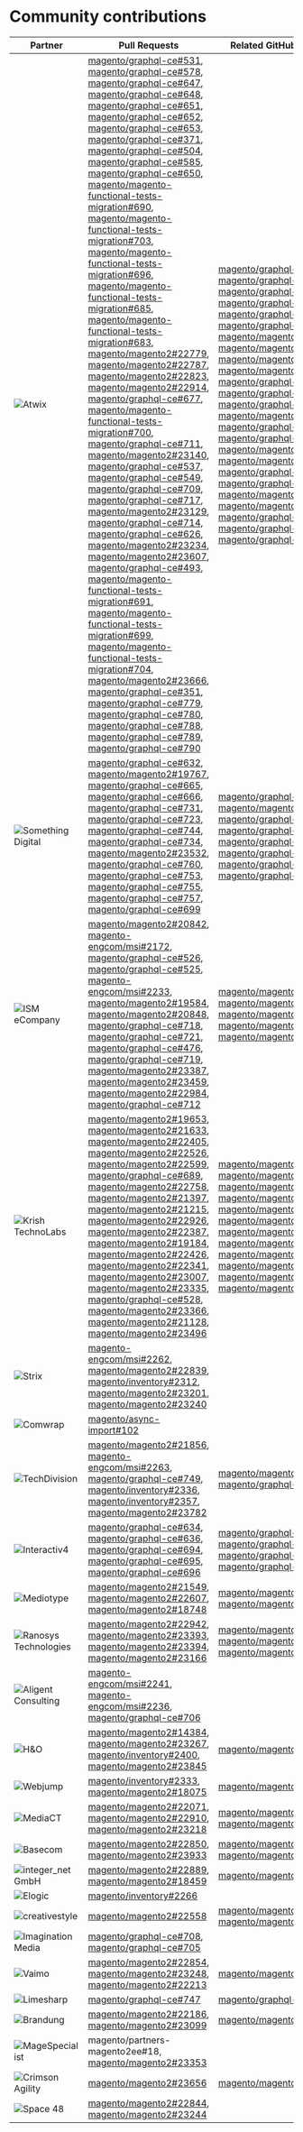 # Community contributions

| Partner | Pull Requests | Related GitHub Issues |
| ------- | ------- | ------- |
| <img alt="Atwix" src="https://avatars3.githubusercontent.com/t/2617739?s=400&v=4"> | [magento/graphql-ce#531](https://github.com/magento/graphql-ce/pull/531), [magento/graphql-ce#578](https://github.com/magento/graphql-ce/pull/578), [magento/graphql-ce#647](https://github.com/magento/graphql-ce/pull/647), [magento/graphql-ce#648](https://github.com/magento/graphql-ce/pull/648), [magento/graphql-ce#651](https://github.com/magento/graphql-ce/pull/651), [magento/graphql-ce#652](https://github.com/magento/graphql-ce/pull/652), [magento/graphql-ce#653](https://github.com/magento/graphql-ce/pull/653), [magento/graphql-ce#371](https://github.com/magento/graphql-ce/pull/371), [magento/graphql-ce#504](https://github.com/magento/graphql-ce/pull/504), [magento/graphql-ce#585](https://github.com/magento/graphql-ce/pull/585), [magento/graphql-ce#650](https://github.com/magento/graphql-ce/pull/650), [magento/magento-functional-tests-migration#690](https://github.com/magento/magento-functional-tests-migration/pull/690), [magento/magento-functional-tests-migration#703](https://github.com/magento/magento-functional-tests-migration/pull/703), [magento/magento-functional-tests-migration#696](https://github.com/magento/magento-functional-tests-migration/pull/696), [magento/magento-functional-tests-migration#685](https://github.com/magento/magento-functional-tests-migration/pull/685), [magento/magento-functional-tests-migration#683](https://github.com/magento/magento-functional-tests-migration/pull/683), [magento/magento2#22779](https://github.com/magento/magento2/pull/22779), [magento/magento2#22787](https://github.com/magento/magento2/pull/22787), [magento/magento2#22823](https://github.com/magento/magento2/pull/22823), [magento/magento2#22914](https://github.com/magento/magento2/pull/22914), [magento/graphql-ce#677](https://github.com/magento/graphql-ce/pull/677), [magento/magento-functional-tests-migration#700](https://github.com/magento/magento-functional-tests-migration/pull/700), [magento/graphql-ce#711](https://github.com/magento/graphql-ce/pull/711), [magento/magento2#23140](https://github.com/magento/magento2/pull/23140), [magento/graphql-ce#537](https://github.com/magento/graphql-ce/pull/537), [magento/graphql-ce#549](https://github.com/magento/graphql-ce/pull/549), [magento/graphql-ce#709](https://github.com/magento/graphql-ce/pull/709), [magento/graphql-ce#717](https://github.com/magento/graphql-ce/pull/717), [magento/magento2#23129](https://github.com/magento/magento2/pull/23129), [magento/graphql-ce#714](https://github.com/magento/graphql-ce/pull/714), [magento/graphql-ce#626](https://github.com/magento/graphql-ce/pull/626), [magento/magento2#23234](https://github.com/magento/magento2/pull/23234), [magento/magento2#23607](https://github.com/magento/magento2/pull/23607), [magento/graphql-ce#493](https://github.com/magento/graphql-ce/pull/493), [magento/magento-functional-tests-migration#691](https://github.com/magento/magento-functional-tests-migration/pull/691), [magento/magento-functional-tests-migration#699](https://github.com/magento/magento-functional-tests-migration/pull/699), [magento/magento-functional-tests-migration#704](https://github.com/magento/magento-functional-tests-migration/pull/704), [magento/magento2#23666](https://github.com/magento/magento2/pull/23666), [magento/graphql-ce#351](https://github.com/magento/graphql-ce/pull/351), [magento/graphql-ce#779](https://github.com/magento/graphql-ce/pull/779), [magento/graphql-ce#780](https://github.com/magento/graphql-ce/pull/780), [magento/graphql-ce#788](https://github.com/magento/graphql-ce/pull/788), [magento/graphql-ce#789](https://github.com/magento/graphql-ce/pull/789), [magento/graphql-ce#790](https://github.com/magento/graphql-ce/pull/790) | [magento/graphql-ce#533](https://github.com/magento/graphql-ce/issues/533), [magento/graphql-ce#640](https://github.com/magento/graphql-ce/issues/640), [magento/graphql-ce#603](https://github.com/magento/graphql-ce/issues/603), [magento/graphql-ce#198](https://github.com/magento/graphql-ce/issues/198), [magento/graphql-ce#309](https://github.com/magento/graphql-ce/issues/309), [magento/graphql-ce#535](https://github.com/magento/graphql-ce/issues/535), [magento/magento2#22771](https://github.com/magento/magento2/issues/22771), [magento/magento2#22786](https://github.com/magento/magento2/issues/22786), [magento/magento2#22822](https://github.com/magento/magento2/issues/22822), [magento/magento2#22899](https://github.com/magento/magento2/issues/22899), [magento/graphql-ce#675](https://github.com/magento/graphql-ce/issues/675), [magento/graphql-ce#682](https://github.com/magento/graphql-ce/issues/682), [magento/graphql-ce#681](https://github.com/magento/graphql-ce/issues/681), [magento/magento2#23138](https://github.com/magento/magento2/issues/23138), [magento/graphql-ce#674](https://github.com/magento/graphql-ce/issues/674), [magento/graphql-ce#683](https://github.com/magento/graphql-ce/issues/683), [magento/magento2#4788](https://github.com/magento/magento2/issues/4788), [magento/magento2#22934](https://github.com/magento/magento2/issues/22934), [magento/graphql-ce#486](https://github.com/magento/graphql-ce/issues/486), [magento/graphql-ce#622](https://github.com/magento/graphql-ce/issues/622), [magento/magento2#23233](https://github.com/magento/magento2/issues/23233), [magento/magento2#23606](https://github.com/magento/magento2/issues/23606), [magento/graphql-ce#167](https://github.com/magento/graphql-ce/issues/167), [magento/graphql-ce#702](https://github.com/magento/graphql-ce/issues/702), [magento/graphql-ce#738](https://github.com/magento/graphql-ce/issues/738) |
| <img alt="Something Digital" src="https://avatars0.githubusercontent.com/t/2617773?s=400&v=4"> | [magento/graphql-ce#632](https://github.com/magento/graphql-ce/pull/632), [magento/magento2#19767](https://github.com/magento/magento2/pull/19767), [magento/graphql-ce#665](https://github.com/magento/graphql-ce/pull/665), [magento/graphql-ce#666](https://github.com/magento/graphql-ce/pull/666), [magento/graphql-ce#731](https://github.com/magento/graphql-ce/pull/731), [magento/graphql-ce#723](https://github.com/magento/graphql-ce/pull/723), [magento/graphql-ce#744](https://github.com/magento/graphql-ce/pull/744), [magento/graphql-ce#734](https://github.com/magento/graphql-ce/pull/734), [magento/magento2#23532](https://github.com/magento/magento2/pull/23532), [magento/graphql-ce#760](https://github.com/magento/graphql-ce/pull/760), [magento/graphql-ce#753](https://github.com/magento/graphql-ce/pull/753), [magento/graphql-ce#755](https://github.com/magento/graphql-ce/pull/755), [magento/graphql-ce#757](https://github.com/magento/graphql-ce/pull/757), [magento/graphql-ce#699](https://github.com/magento/graphql-ce/pull/699) | [magento/graphql-ce#601](https://github.com/magento/graphql-ce/issues/601), [magento/magento2#19515](https://github.com/magento/magento2/issues/19515), [magento/graphql-ce#658](https://github.com/magento/graphql-ce/issues/658), [magento/graphql-ce#657](https://github.com/magento/graphql-ce/issues/657), [magento/graphql-ce#716](https://github.com/magento/graphql-ce/issues/716), [magento/graphql-ce#732](https://github.com/magento/graphql-ce/issues/732), [magento/graphql-ce#739](https://github.com/magento/graphql-ce/issues/739), [magento/graphql-ce#438](https://github.com/magento/graphql-ce/issues/438) |
| <img alt="ISM eCompany" src="https://avatars0.githubusercontent.com/t/2688771?s=400&v=4"> | [magento/magento2#20842](https://github.com/magento/magento2/pull/20842), [magento-engcom/msi#2172](https://github.com/magento-engcom/msi/pull/2172), [magento/graphql-ce#526](https://github.com/magento/graphql-ce/pull/526), [magento/graphql-ce#525](https://github.com/magento/graphql-ce/pull/525), [magento-engcom/msi#2233](https://github.com/magento-engcom/msi/pull/2233), [magento/magento2#19584](https://github.com/magento/magento2/pull/19584), [magento/magento2#20848](https://github.com/magento/magento2/pull/20848), [magento/graphql-ce#718](https://github.com/magento/graphql-ce/pull/718), [magento/graphql-ce#721](https://github.com/magento/graphql-ce/pull/721), [magento/graphql-ce#476](https://github.com/magento/graphql-ce/pull/476), [magento/graphql-ce#719](https://github.com/magento/graphql-ce/pull/719), [magento/magento2#23387](https://github.com/magento/magento2/pull/23387), [magento/magento2#23459](https://github.com/magento/magento2/pull/23459), [magento/magento2#22984](https://github.com/magento/magento2/pull/22984), [magento/graphql-ce#712](https://github.com/magento/graphql-ce/pull/712) | [magento/magento2#20481](https://github.com/magento/magento2/issues/20481), [magento/magento2#18651](https://github.com/magento/magento2/issues/18651), [magento/magento2#23386](https://github.com/magento/magento2/issues/23386), [magento/magento2#22814](https://github.com/magento/magento2/issues/22814), [magento/magento2#14071](https://github.com/magento/magento2/issues/14071) |
| <img alt="Krish TechnoLabs" src="https://avatars0.githubusercontent.com/t/2849637?s=400&v=4"> | [magento/magento2#19653](https://github.com/magento/magento2/pull/19653), [magento/magento2#21633](https://github.com/magento/magento2/pull/21633), [magento/magento2#22405](https://github.com/magento/magento2/pull/22405), [magento/magento2#22526](https://github.com/magento/magento2/pull/22526), [magento/magento2#22599](https://github.com/magento/magento2/pull/22599), [magento/graphql-ce#689](https://github.com/magento/graphql-ce/pull/689), [magento/magento2#22758](https://github.com/magento/magento2/pull/22758), [magento/magento2#21397](https://github.com/magento/magento2/pull/21397), [magento/magento2#21215](https://github.com/magento/magento2/pull/21215), [magento/magento2#22926](https://github.com/magento/magento2/pull/22926), [magento/magento2#22387](https://github.com/magento/magento2/pull/22387), [magento/magento2#19184](https://github.com/magento/magento2/pull/19184), [magento/magento2#22426](https://github.com/magento/magento2/pull/22426), [magento/magento2#22341](https://github.com/magento/magento2/pull/22341), [magento/magento2#23007](https://github.com/magento/magento2/pull/23007), [magento/magento2#23335](https://github.com/magento/magento2/pull/23335), [magento/graphql-ce#528](https://github.com/magento/graphql-ce/pull/528), [magento/magento2#23366](https://github.com/magento/magento2/pull/23366), [magento/magento2#21128](https://github.com/magento/magento2/pull/21128), [magento/magento2#23496](https://github.com/magento/magento2/pull/23496) | [magento/magento2#9155](https://github.com/magento/magento2/issues/9155), [magento/magento2#16939](https://github.com/magento/magento2/issues/16939), [magento/magento2#21596](https://github.com/magento/magento2/issues/21596), [magento/magento2#3795](https://github.com/magento/magento2/issues/3795), [magento/magento2#21214](https://github.com/magento/magento2/issues/21214), [magento/magento2#22924](https://github.com/magento/magento2/issues/22924), [magento/magento2#22380](https://github.com/magento/magento2/issues/22380), [magento/magento2#16446](https://github.com/magento/magento2/issues/16446), [magento/magento2#22425](https://github.com/magento/magento2/issues/22425), [magento/magento2#22940](https://github.com/magento/magento2/issues/22940), [magento/magento2#21126](https://github.com/magento/magento2/issues/21126), [magento/magento2#16234](https://github.com/magento/magento2/issues/16234) |
| <img alt="Strix" src="https://avatars1.githubusercontent.com/t/2617740?s=400&v=4"> | [magento-engcom/msi#2262](https://github.com/magento-engcom/msi/pull/2262), [magento/magento2#22839](https://github.com/magento/magento2/pull/22839), [magento/inventory#2312](https://github.com/magento/inventory/pull/2312), [magento/magento2#23201](https://github.com/magento/magento2/pull/23201), [magento/magento2#23240](https://github.com/magento/magento2/pull/23240) |  |
| <img alt="Comwrap" src="https://avatars3.githubusercontent.com/t/2637428?s=400&v=4"> | [magento/async-import#102](https://github.com/magento/async-import/pull/102) |  |
| <img alt="TechDivision" src="https://avatars3.githubusercontent.com/t/2617775?s=400&v=4"> | [magento/magento2#21856](https://github.com/magento/magento2/pull/21856), [magento-engcom/msi#2263](https://github.com/magento-engcom/msi/pull/2263), [magento/graphql-ce#749](https://github.com/magento/graphql-ce/pull/749), [magento/inventory#2336](https://github.com/magento/inventory/pull/2336), [magento/inventory#2357](https://github.com/magento/inventory/pull/2357), [magento/magento2#23782](https://github.com/magento/magento2/pull/23782) | [magento/magento2#21842](https://github.com/magento/magento2/issues/21842), [magento/graphql-ce#687](https://github.com/magento/graphql-ce/issues/687) |
| <img alt="Interactiv4" src="https://avatars0.githubusercontent.com/t/2545919?s=400&v=4"> | [magento/graphql-ce#634](https://github.com/magento/graphql-ce/pull/634), [magento/graphql-ce#636](https://github.com/magento/graphql-ce/pull/636), [magento/graphql-ce#694](https://github.com/magento/graphql-ce/pull/694), [magento/graphql-ce#695](https://github.com/magento/graphql-ce/pull/695), [magento/graphql-ce#696](https://github.com/magento/graphql-ce/pull/696) | [magento/graphql-ce#631](https://github.com/magento/graphql-ce/issues/631), [magento/graphql-ce#628](https://github.com/magento/graphql-ce/issues/628), [magento/graphql-ce#574](https://github.com/magento/graphql-ce/issues/574), [magento/graphql-ce#686](https://github.com/magento/graphql-ce/issues/686) |
| <img alt="Mediotype" src="https://avatars0.githubusercontent.com/t/2916141?s=400&v=4"> | [magento/magento2#21549](https://github.com/magento/magento2/pull/21549), [magento/magento2#22607](https://github.com/magento/magento2/pull/22607), [magento/magento2#18748](https://github.com/magento/magento2/pull/18748) | [magento/magento2#21852](https://github.com/magento/magento2/issues/21852), [magento/magento2#22563](https://github.com/magento/magento2/issues/22563) |
| <img alt="Ranosys Technologies" src="https://avatars0.githubusercontent.com/t/3182140?s=400&v=4"> | [magento/magento2#22942](https://github.com/magento/magento2/pull/22942), [magento/magento2#23393](https://github.com/magento/magento2/pull/23393), [magento/magento2#23394](https://github.com/magento/magento2/pull/23394), [magento/magento2#23166](https://github.com/magento/magento2/pull/23166) | [magento/magento2#18337](https://github.com/magento/magento2/issues/18337), [magento/magento2#21974](https://github.com/magento/magento2/issues/21974), [magento/magento2#23377](https://github.com/magento/magento2/issues/23377) |
| <img alt="Aligent Consulting" src="https://avatars3.githubusercontent.com/t/2686050?s=400&v=4"> | [magento-engcom/msi#2241](https://github.com/magento-engcom/msi/pull/2241), [magento-engcom/msi#2236](https://github.com/magento-engcom/msi/pull/2236), [magento/graphql-ce#706](https://github.com/magento/graphql-ce/pull/706) |  |
| <img alt="H&O" src="https://avatars3.githubusercontent.com/t/2617753?s=400&v=4"> | [magento/magento2#14384](https://github.com/magento/magento2/pull/14384), [magento/magento2#23267](https://github.com/magento/magento2/pull/23267), [magento/inventory#2400](https://github.com/magento/inventory/pull/2400), [magento/magento2#23845](https://github.com/magento/magento2/pull/23845) | [magento/magento2#23266](https://github.com/magento/magento2/issues/23266) |
| <img alt="Webjump" src="https://avatars3.githubusercontent.com/t/2849617?s=400&v=4"> | [magento/inventory#2333](https://github.com/magento/inventory/pull/2333), [magento/magento2#18075](https://github.com/magento/magento2/pull/18075) | [magento/magento2#13561](https://github.com/magento/magento2/issues/13561) |
| <img alt="MediaCT" src="https://avatars3.githubusercontent.com/t/2617762?s=400&v=4"> | [magento/magento2#22071](https://github.com/magento/magento2/pull/22071), [magento/magento2#22910](https://github.com/magento/magento2/pull/22910), [magento/magento2#23218](https://github.com/magento/magento2/pull/23218) | [magento/magento2#13266](https://github.com/magento/magento2/issues/13266), [magento/magento2#22266](https://github.com/magento/magento2/issues/22266) |
| <img alt="Basecom" src="https://avatars3.githubusercontent.com/t/2789095?s=400&v=4"> | [magento/magento2#22850](https://github.com/magento/magento2/pull/22850), [magento/magento2#23933](https://github.com/magento/magento2/pull/23933) | [magento/magento2#6659](https://github.com/magento/magento2/issues/6659), [magento/magento2#23932](https://github.com/magento/magento2/issues/23932) |
| <img alt="integer_net GmbH" src="https://avatars0.githubusercontent.com/t/3161792?s=400&v=4"> | [magento/magento2#22889](https://github.com/magento/magento2/pull/22889), [magento/magento2#18459](https://github.com/magento/magento2/pull/18459) | [magento/magento2#12696](https://github.com/magento/magento2/issues/12696) |
| <img alt="Elogic" src="https://avatars1.githubusercontent.com/t/2986335?s=400&v=4"> | [magento/inventory#2266](https://github.com/magento/inventory/pull/2266) |  |
| <img alt="creativestyle" src="https://avatars1.githubusercontent.com/t/3230856?s=400&v=4"> | [magento/magento2#22558](https://github.com/magento/magento2/pull/22558) | [magento/magento2#12612](https://github.com/magento/magento2/issues/12612), [magento/magento2#22556](https://github.com/magento/magento2/issues/22556) |
| <img alt="Imagination Media" src="https://avatars2.githubusercontent.com/t/2671890?s=400&v=4"> | [magento/graphql-ce#708](https://github.com/magento/graphql-ce/pull/708), [magento/graphql-ce#705](https://github.com/magento/graphql-ce/pull/705) |  |
| <img alt="Vaimo" src="https://avatars0.githubusercontent.com/t/2617778?s=400&v=4"> | [magento/magento2#22854](https://github.com/magento/magento2/pull/22854), [magento/magento2#23248](https://github.com/magento/magento2/pull/23248), [magento/magento2#22213](https://github.com/magento/magento2/pull/22213) | [magento/magento2#4628](https://github.com/magento/magento2/issues/4628) |
| <img alt="Limesharp" src="https://avatars1.githubusercontent.com/t/2802699?s=400&v=4"> | [magento/graphql-ce#747](https://github.com/magento/graphql-ce/pull/747) | [magento/graphql-ce#736](https://github.com/magento/graphql-ce/issues/736) |
| <img alt="Brandung" src="https://avatars0.githubusercontent.com/t/3164069?s=400&v=4"> | [magento/magento2#22186](https://github.com/magento/magento2/pull/22186), [magento/magento2#23099](https://github.com/magento/magento2/pull/23099) | [magento/magento2#22127](https://github.com/magento/magento2/issues/22127) |
| <img alt="MageSpecialist" src="https://avatars2.githubusercontent.com/t/2617761?s=400&v=4"> | magento/partners-magento2ee#18, [magento/magento2#23353](https://github.com/magento/magento2/pull/23353) |  |
| <img alt="Crimson Agility" src="https://avatars2.githubusercontent.com/t/2617746?s=400&v=4"> | [magento/magento2#23656](https://github.com/magento/magento2/pull/23656) | [magento/magento2#22112](https://github.com/magento/magento2/issues/22112) |
| <img alt="Space 48" src="https://avatars3.githubusercontent.com/t/2617774?s=400&v=4"> | [magento/magento2#22844](https://github.com/magento/magento2/pull/22844), [magento/magento2#23244](https://github.com/magento/magento2/pull/23244) |  |